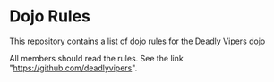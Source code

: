 Dojo Rules
==========

This repository contains a list of dojo rules for the Deadly Vipers dojo

All members should read the rules.
See the link "https://github.com/deadlyvipers".
